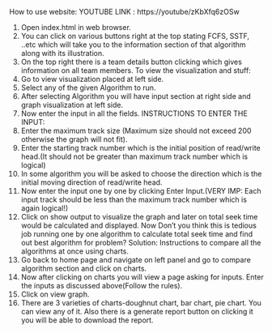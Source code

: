 How to use website:
YOUTUBE LINK : https://youtube/zKbXfq6zOSw
1)	Open index.html in web browser.
2)	You can click on various buttons right at the top stating FCFS, SSTF, ..etc which will take you to the information section of that algorithm along with its illustration.
3)	On the top right there is a team details button clicking which gives information on all team members.
To view the visualization and stuff:
4)	Go to view visualization placed at left side.
5)	Select any of the given  Algorithm to run.
6)	After selecting Algorithm you will have input section at right side and graph visualization at left side.
7)	Now enter the input in all the fields.
INSTRUCTIONS TO ENTER THE INPUT:
1)	Enter the maximum track size (Maximum size should not exceed 200 otherwise the graph will not fit).
2)	Enter the starting track number which is the initial position of read/write head.(It should not be greater than maximum track number which is logical)
3)	In some algorithm you will be asked to choose the direction which is the initial moving direction of read/write head.
4)	Now enter the input one by one by clicking Enter Input.(VERY IMP: Each input track should be less than the maximum track number which is again logical!)
5)	Click on show output to visualize the graph and later on total seek time would be calculated and displayed.
Now Don’t you think this is tedious job running one by one algorithm to calculate total seek time and find out best algorithm for problem?
Solution:
Instructions to compare all the algorithms at once using charts.
1)	Go back to home page and navigate on left panel and go to compare algorithm section and click on charts.
2)	Now after clicking on charts you will view a page asking for inputs.
Enter the inputs as discussed above(Follow the rules).
3)	Click on view graph. 
4)	There are 3 varieties of charts-doughnut chart, bar chart, pie chart. You can view any of it. Also there is a generate report button on clicking it you will be able to download the report.  
